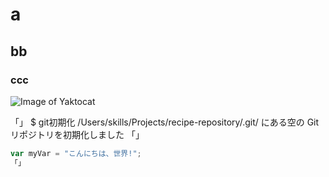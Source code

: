 # a
## bb
### ccc
![Image of Yaktocat](https://octodex.github.com/images/yaktocat.png)

「」
$ git初期化
/Users/skills/Projects/recipe-repository/.git/ にある空の Git リポジトリを初期化しました
「」

``` JavaScript
var myVar = "こんにちは、世界!";
「」
